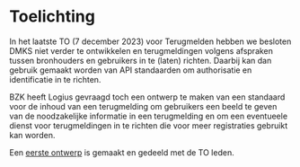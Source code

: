 # Toelichting

In het laatste TO (7 december 2023) voor Terugmelden hebben we besloten DMKS niet 
verder te ontwikkelen en terugmeldingen volgens afspraken tussen bronhouders en gebruikers
in te (laten) richten. Daarbij kan dan gebruik gemaakt worden van API standaarden om 
authorisatie en identificatie in te richten.

BZK heeft Logius gevraagd toch een ontwerp te maken van een standaard voor de inhoud 
van een terugmelding om gebruikers een beeld te geven van de noodzakelijke informatie 
in een terugmelding en om een eventueele dienst voor terugmeldingen in te richten die
voor meer registraties gebruikt kan worden.

Een [eerste ontwerp](https://github.com/Logius-standaarden/Terugmelding/tree/develop/Ontwerp) 
is gemaakt en gedeeld met de TO leden. 